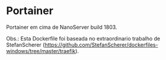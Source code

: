 # Portainer

Portainer em cima de NanoServer build 1803.

Obs.: Esta Dockerfile foi baseada no extraordinario trabalho de StefanScherer (https://github.com/StefanScherer/dockerfiles-windows/tree/master/traefik).